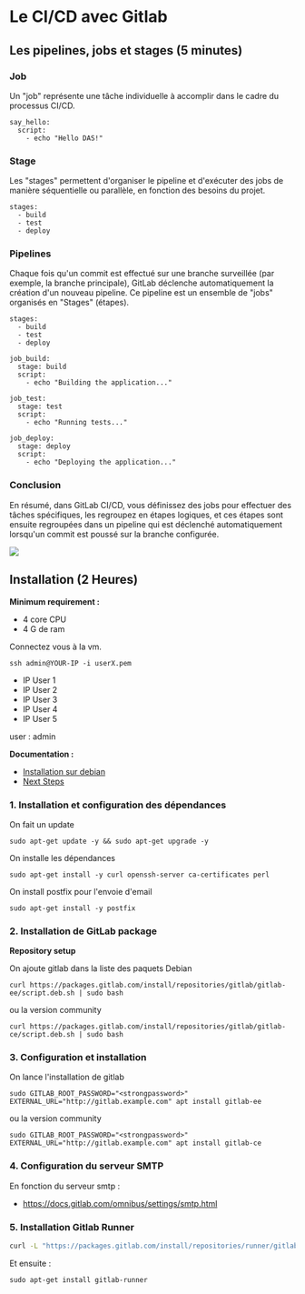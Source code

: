 # Le CI/CD avec Gitlab 

## Les pipelines, jobs et stages (5 minutes)

### Job 
Un "job" représente une tâche individuelle à accomplir dans le cadre du processus CI/CD. 

```
say_hello:
  script:
    - echo "Hello DAS!"
```

### Stage 
Les "stages" permettent d'organiser le pipeline et d'exécuter 
des jobs de manière séquentielle ou parallèle, en fonction des besoins du projet.

```
stages:
  - build
  - test
  - deploy
```

### Pipelines
Chaque fois qu'un commit est effectué sur une branche surveillée (par exemple, la branche principale), 
GitLab déclenche automatiquement la création d'un nouveau pipeline. Ce pipeline est un ensemble de "jobs" organisés en "Stages" (étapes).  

```
stages:
  - build
  - test
  - deploy

job_build:
  stage: build
  script:
    - echo "Building the application..."

job_test:
  stage: test
  script:
    - echo "Running tests..."

job_deploy:
  stage: deploy
  script:
    - echo "Deploying the application..."
```
### Conclusion 
En résumé, dans GitLab CI/CD, vous définissez des jobs pour effectuer des tâches spécifiques, 
les regroupez en étapes logiques, et ces étapes sont ensuite regroupées dans un pipeline qui 
est déclenché automatiquement lorsqu'un commit est poussé sur la branche configurée.

![](https://docs.gitlab.com/ee/ci/jobs/img/pipeline_grouped_jobs_v14_2.png)

## Installation (2 Heures) 
**Minimum requirement :**
- 4 core CPU
- 4 G de ram

Connectez vous à la vm.

```
ssh admin@YOUR-IP -i userX.pem
```

- IP User 1  
- IP User 2
- IP User 3
- IP User 4
- IP User 5  

user : admin

**Documentation :** 
- [Installation sur debian](https://about.gitlab.com/install/#debian)
- [Next Steps](https://docs.gitlab.com/ee/install/next_steps.html)
  

### 1. Installation et configuration des dépendances

On fait un update 
 
```
sudo apt-get update -y && sudo apt-get upgrade -y
```

On installe les dépendances 
```
sudo apt-get install -y curl openssh-server ca-certificates perl
```

On install postfix pour l'envoie d'email  

```
sudo apt-get install -y postfix
```

### 2. Installation de GitLab package 
**Repository setup**

On ajoute gitlab dans la liste des paquets Debian 

```
curl https://packages.gitlab.com/install/repositories/gitlab/gitlab-ee/script.deb.sh | sudo bash
```
ou la version community

```
curl https://packages.gitlab.com/install/repositories/gitlab/gitlab-ce/script.deb.sh | sudo bash
```

### 3. Configuration et installation


On lance l'installation de gitlab

```
sudo GITLAB_ROOT_PASSWORD="<strongpassword>" EXTERNAL_URL="http://gitlab.example.com" apt install gitlab-ee
```
ou la version community
```
sudo GITLAB_ROOT_PASSWORD="<strongpassword>" EXTERNAL_URL="http://gitlab.example.com" apt install gitlab-ce
```

### 4. Configuration du serveur SMTP
En fonction du serveur smtp :
- https://docs.gitlab.com/omnibus/settings/smtp.html


### 5. Installation Gitlab Runner
```bash
curl -L "https://packages.gitlab.com/install/repositories/runner/gitlab-runner/script.deb.sh" | sudo bash
```

Et ensuite :  
```
sudo apt-get install gitlab-runner
```




